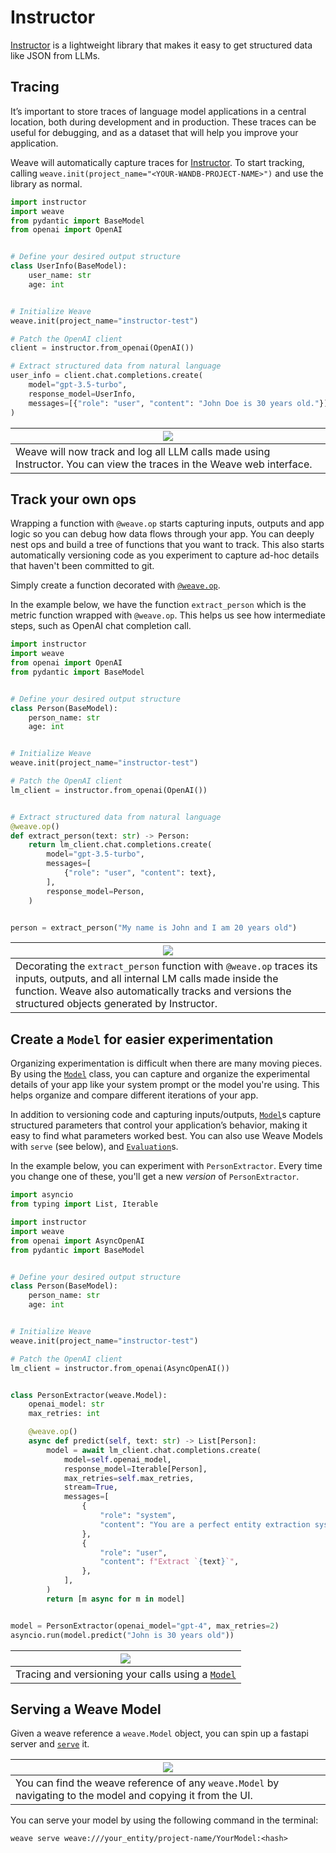 # Instructor

[Instructor](https://python.useinstructor.com/) is a lightweight library that makes it easy to get structured data like JSON from LLMs.

## Tracing

It’s important to store traces of language model applications in a central location, both during development and in production. These traces can be useful for debugging, and as a dataset that will help you improve your application.

Weave will automatically capture traces for [Instructor](https://python.useinstructor.com/). To start tracking, calling `weave.init(project_name="<YOUR-WANDB-PROJECT-NAME>")` and use the library as normal.

```python
import instructor
import weave
from pydantic import BaseModel
from openai import OpenAI


# Define your desired output structure
class UserInfo(BaseModel):
    user_name: str
    age: int


# Initialize Weave
weave.init(project_name="instructor-test")

# Patch the OpenAI client
client = instructor.from_openai(OpenAI())

# Extract structured data from natural language
user_info = client.chat.completions.create(
    model="gpt-3.5-turbo",
    response_model=UserInfo,
    messages=[{"role": "user", "content": "John Doe is 30 years old."}],
)
```

| ![](./imgs/instructor/instructor_lm_trace.gif)                                                                        |
|-----------------------------------------------------------------------------------------------------------------------|
| Weave will now track and log all LLM calls made using Instructor. You can view the traces in the Weave web interface. |

## Track your own ops

Wrapping a function with `@weave.op` starts capturing inputs, outputs and app logic so you can debug how data flows through your app. You can deeply nest ops and build a tree of functions that you want to track. This also starts automatically versioning code as you experiment to capture ad-hoc details that haven't been committed to git.

Simply create a function decorated with [`@weave.op`](/guides/tracking/ops).

In the example below, we have the function `extract_person` which is the metric function wrapped with `@weave.op`. This helps us see how intermediate steps, such as OpenAI chat completion call.

```python
import instructor
import weave
from openai import OpenAI
from pydantic import BaseModel


# Define your desired output structure
class Person(BaseModel):
    person_name: str
    age: int


# Initialize Weave
weave.init(project_name="instructor-test")

# Patch the OpenAI client
lm_client = instructor.from_openai(OpenAI())


# Extract structured data from natural language
@weave.op()
def extract_person(text: str) -> Person:
    return lm_client.chat.completions.create(
        model="gpt-3.5-turbo",
        messages=[
            {"role": "user", "content": text},
        ],
        response_model=Person,
    )


person = extract_person("My name is John and I am 20 years old")
```

| ![](./imgs/instructor/instructor_op_trace.png) |
|---|
| Decorating the `extract_person` function with `@weave.op` traces its inputs, outputs, and all internal LM calls made inside the function. Weave also automatically tracks and versions the structured objects generated by Instructor. |

## Create a `Model` for easier experimentation

Organizing experimentation is difficult when there are many moving pieces. By using the [`Model`](../core-types/models) class, you can capture and organize the experimental details of your app like your system prompt or the model you're using. This helps organize and compare different iterations of your app. 

In addition to versioning code and capturing inputs/outputs, [`Model`](../core-types/models)s capture structured parameters that control your application’s behavior, making it easy to find what parameters worked best. You can also use Weave Models with `serve` (see below), and [`Evaluation`](../core-types/evaluations.md)s.

In the example below, you can experiment with `PersonExtractor`. Every time you change one of these, you'll get a new _version_ of `PersonExtractor`.

```python
import asyncio
from typing import List, Iterable

import instructor
import weave
from openai import AsyncOpenAI
from pydantic import BaseModel


# Define your desired output structure
class Person(BaseModel):
    person_name: str
    age: int


# Initialize Weave
weave.init(project_name="instructor-test")

# Patch the OpenAI client
lm_client = instructor.from_openai(AsyncOpenAI())


class PersonExtractor(weave.Model):
    openai_model: str
    max_retries: int

    @weave.op()
    async def predict(self, text: str) -> List[Person]:
        model = await lm_client.chat.completions.create(
            model=self.openai_model,
            response_model=Iterable[Person],
            max_retries=self.max_retries,
            stream=True,
            messages=[
                {
                    "role": "system",
                    "content": "You are a perfect entity extraction system",
                },
                {
                    "role": "user",
                    "content": f"Extract `{text}`",
                },
            ],
        )
        return [m async for m in model]


model = PersonExtractor(openai_model="gpt-4", max_retries=2)
asyncio.run(model.predict("John is 30 years old"))
```

| ![](./imgs/instructor/instructor_weave_model.png) |
|---------------------------------------------------------------------------|
| Tracing and versioning your calls using a [`Model`](../core-types/models) |

## Serving a Weave Model

Given a weave reference a `weave.Model` object, you can spin up a fastapi server and [`serve`](https://wandb.github.io/weave/guides/tools/serve) it.

| [![](./imgs/instructor/instructor_serve.png)](https://wandb.ai/geekyrakshit/instructor-test/weave/objects/PersonExtractor/versions/xXpMsJvaiTOjKafz1TnHC8wMgH5ZAAwYOaBMvHuLArI) |
|----------------------------------------------------------------------------------------------------------------------------------------------------------------|
| You can find the weave reference of any `weave.Model` by navigating to the model and copying it from the UI.                                                      |

You can serve your model by using the following command in the terminal:

```shell
weave serve weave:///your_entity/project-name/YourModel:<hash>
```